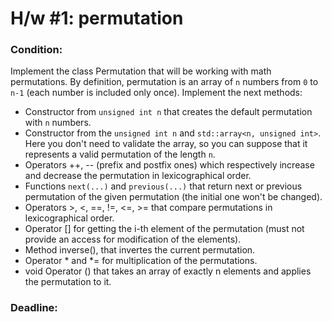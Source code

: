 # H/w #1: permutation

### Condition:
Implement the class Permutation that will be working with math permutations. By definition, permutation is an array of `n` numbers from `0` to `n-1` (each number is included only once). Implement the next methods:
+ Constructor from `unsigned int n` that creates the default permutation with `n` numbers.
+ Constructor from the `unsigned int n` and `std::array<n, unsigned int>`. Here you don't need to validate the array, so you can suppose that it represents a valid permutation of the length `n`.
+ Operators ++, -- (prefix and postfix ones) which respectively increase and decrease the permutation in lexicographical order.
+ Functions `next(...)` and `previous(...)` that return next or previous permutation of the given permutation (the initial one won't be changed).
+ Operators >, <, ==, !=, <=, >= that compare permutations in lexicographical order.
+ Operator [] for getting the i-th element of the permutation (must not provide an access for modification of the elements).
+ Method inverse(), that invertes the current permutation.
+ Operator * and *= for multiplication of the permutations.
+ void Operator () that takes an array of exactly n elements and applies the permutation to it.


### Deadline:

